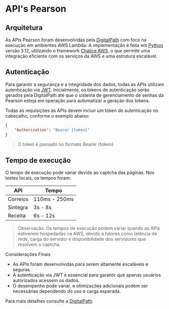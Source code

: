 # API's Pearson

## Arquitetura

As APIs Pearson foram desenvolvidas pela [DigitalPath](https://digitalpath.com.br) com foco na execução em ambientes AWS Lambda. A implementação é feita em [Python](https://www.python.org/) versão 3.12, utilizando o framework [Chalice AWS](https://aws.github.io/chalice/), o que permite uma integração eficiente com os serviços da AWS e uma estrutura escalável.


## Autenticação

Para garantir a segurança e a integridade dos dados, todas as APIs utilizam autenticação via [JWT](https://jwt.io/). Inicialmente, os tokens de autenticação serão gerados pela DigitalPath até que o sistema de gerenciamento de senhas da Pearson esteja em operação para automatizar a geração dos tokens.

Todas as requisições às APIs devem incluir um token de autenticação no cabeçalho, conforme o exemplo abaixo:

```json
{
    "Authorization": "Bearer {token}"
}
```

> O token é passado no formato Bearer {token}



## Tempo de execução
O tempo de execução pode variar devido ao captcha das páginas. Nos testes locais, os tempos foram:


| API    | Tempo |
| -------- | ------- |
| Correios  | 110ms - 250ms    |
| Sintegra | 3s - 8s     |
| Receita    | 6s - 12s    |

>  Observação: Os tempos de execução podem variar quando as APIs estiverem hospedadas na AWS,
devido a fatores como latência de rede, carga do servidor e disponibilidade dos servidores que resolvem o captcha.


Considerações Finais

- As APIs foram desenvolvidas para serem altamente escaláveis e seguras.
- A autenticação via JWT é essencial para garantir que apenas usuários autorizados acessem os dados.
- O desempenho pode variar, e otimizações adicionais podem ser necessárias dependendo do uso e carga esperada.

Para mais detalhes consulte a [DigitalPath](https://digitalpath.com.br).


